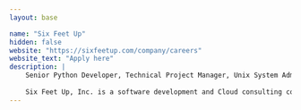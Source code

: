 ```yaml
---
layout: base

name: "Six Feet Up"
hidden: false
website: "https://sixfeetup.com/company/careers"
website_text: "Apply here"
description: |
    Senior Python Developer, Technical Project Manager, Unix System Administrator DevOps Engineer
    
    Six Feet Up, Inc. is a software development and Cloud consulting company focused on helping growth-minded leaders thrive through technology.
---
```

